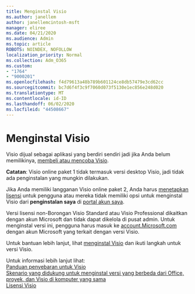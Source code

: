 ```yaml
---
title: Menginstal Visio
ms.author: janellem
author: janellemcintosh-msft
manager: eliree
ms.date: 04/21/2020
ms.audience: Admin
ms.topic: article
ROBOTS: NOINDEX, NOFOLLOW
localization_priority: Normal
ms.collection: Adm_O365
ms.custom:
- "1764"
- "9000201"
ms.openlocfilehash: f4d79613a48b789b601124ce8db57479e3cd62cc
ms.sourcegitcommit: bc7d6f4f3c9f7060d073f5130e1ec856e248d020
ms.translationtype: MT
ms.contentlocale: id-ID
ms.lasthandoff: 06/02/2020
ms.locfileid: "44508667"
---
```

# <a name="install-visio"></a>Menginstal Visio

Visio dijual sebagai aplikasi yang berdiri sendiri jadi jika Anda belum memilikinya, [membeli atau mencoba Visio](https://products.office.com/visio). 

**Catatan**: Visio online paket 1 tidak termasuk versi desktop Visio, jadi tidak ada penginstalan yang mungkin dilakukan.

Jika Anda memiliki langganan Visio online paket 2, Anda harus [menetapkan lisensi](https://docs.microsoft.com/microsoft-365/admin/add-users/add-users) untuk pengguna atau mereka tidak memiliki opsi untuk menginstal Visio dari **penginstalan saya** di [portal akun saya](https://portal.office.com/account#installs). 

Versi lisensi non-Borongan Visio Standard atau Visio Professional dikaitkan dengan akun Microsoft dan tidak dapat dikelola di pusat admin. Untuk menginstal versi ini, pengguna harus masuk ke [account.Microsoft.com](https://account.microsoft.com) dengan akun Microsoft yang terkait dengan versi Visio.

Untuk bantuan lebih lanjut, lihat [menginstal Visio](https://support.office.com/article/f98f21e3-aa02-4827-9167-ddab5b025710?wt.mc_id=OfficeAdm_ClientDIA_Alchemy1764) dan ikuti langkah untuk versi Visio.

Untuk informasi lebih lanjut lihat:<br>
[Panduan penyebaran untuk Visio](https://docs.microsoft.com/deployoffice/deployment-guide-for-visio)<br>
[Skenario yang didukung untuk menginstal versi yang berbeda dari Office, proyek, dan Visio di komputer yang sama](https://docs.microsoft.com/deployoffice/install-different-office-visio-and-project-versions-on-the-same-computer)<br>
[Lisensi Visio](https://products.office.com/visio/microsoft-visio-volume-licensing-visio-for-multiple-users)